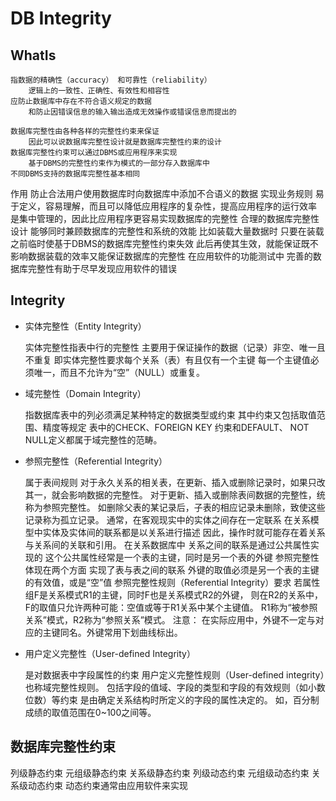 # DB Integrity

## WhatIs

	指数据的精确性（accuracy） 和可靠性（reliability）
		逻辑上的一致性、正确性、有效性和相容性
	应防止数据库中存在不符合语义规定的数据
		和防止因错误信息的输入输出造成无效操作或错误信息而提出的

	数据库完整性由各种各样的完整性约束来保证
		因此可以说数据库完整性设计就是数据库完整性约束的设计
	数据库完整性约束可以通过DBMS或应用程序来实现
		基于DBMS的完整性约束作为模式的一部分存入数据库中
	不同DBMS支持的数据库完整性基本相同
作用
	防止合法用户使用数据库时向数据库中添加不合语义的数据
	实现业务规则
		易于定义，容易理解，而且可以降低应用程序的复杂性，提高应用程序的运行效率
		是集中管理的，因此比应用程序更容易实现数据库的完整性
	合理的数据库完整性设计
		能够同时兼顾数据库的完整性和系统的效能
		比如装载大量数据时
			只要在装载之前临时使基于DBMS的数据库完整性约束失效
			此后再使其生效，就能保证既不影响数据装载的效率又能保证数据库的完整性
	在应用软件的功能测试中
		完善的数据库完整性有助于尽早发现应用软件的错误

## Integrity
* 实体完整性（Entity Integrity）

	实体完整性指表中行的完整性
		主要用于保证操作的数据（记录）非空、唯一且不重复
	即实体完整性要求每个关系（表）有且仅有一个主键
		每一个主键值必须唯一，而且不允许为“空”（NULL）或重复。

* 域完整性（Domain Integrity）

	指数据库表中的列必须满足某种特定的数据类型或约束
	其中约束又包括取值范围、精度等规定
		表中的CHECK、FOREIGN KEY 约束和DEFAULT、 NOT NULL定义都属于域完整性的范畴。

* 参照完整性（Referential Integrity）

	属于表间规则
		对于永久关系的相关表，在更新、插入或删除记录时，如果只改其一，就会影响数据的完整性。
		对于更新、插入或删除表间数据的完整性，统称为参照完整性。
	如删除父表的某记录后，子表的相应记录未删除，致使这些记录称为孤立记录。
	通常，在客观现实中的实体之间存在一定联系
		在关系模型中实体及实体间的联系都是以关系进行描述
		因此，操作时就可能存在着关系与关系间的关联和引用。
	在关系数据库中
		关系之间的联系是通过公共属性实现的
			这个公共属性经常是一个表的主键，同时是另一个表的外键
	参照完整性体现在两个方面
		实现了表与表之间的联系
		外键的取值必须是另一个表的主键的有效值，或是“空”值
	参照完整性规则（Referential Integrity）要求
		若属性组F是关系模式R1的主键，同时F也是关系模式R2的外键，
		则在R2的关系中，F的取值只允许两种可能：空值或等于R1关系中某个主键值。
		R1称为“被参照关系”模式，R2称为“参照关系”模式。
	注意：
		在实际应用中，外键不一定与对应的主键同名。外键常用下划曲线标出。

* 用户定义完整性（User-defined Integrity）

	是对数据表中字段属性的约束
	用户定义完整性规则（User-defined integrity）也称域完整性规则。
	包括字段的值域、字段的类型和字段的有效规则（如小数位数）等约束
		是由确定关系结构时所定义的字段的属性决定的。
	如，百分制成绩的取值范围在0~100之间等。


## 数据库完整性约束

列级静态约束
元组级静态约束
关系级静态约束
列级动态约束
元组级动态约束
关系级动态约束
	动态约束通常由应用软件来实现
